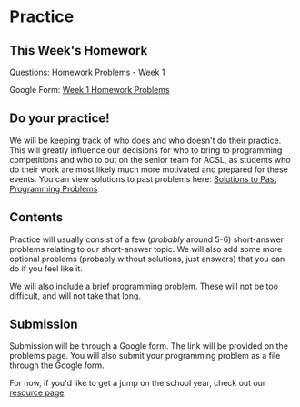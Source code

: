 # Practice

## This Week's Homework

Questions: [Homework Problems - Week 1](/practice/week1/problems)<!--span class="text-danger font-italic">Currently Unavailable</span-->

Google Form: [Week 1 Homework Problems](https://docs.google.com/forms/d/e/1FAIpQLScBeBbk3tkA4QXn4BQozSmF8PGJZP6Yg57tRyH8jFY4rwrHew/viewform?usp=sf_link) <!--span class="text-danger font-italic">Currently Unavailable</span-->

## Do your practice!

We will be keeping track of who does and who doesn't do their practice. This will greatly influence our decisions
for who to bring to programming competitions and who to put on the senior team for ACSL, as students who
do their work are most likely much more motivated and prepared for these events. You can view solutions to past problems here: [Solutions to Past Programming Problems](/practice/past-problems)

## Contents

Practice will usually consist of a few (*probably* around 5-6) short-answer problems relating to our short-answer topic.
We will also add some more optional problems (probably without solutions, just answers) that you can do if you feel like it.

We will also include a brief programming problem. These will not be too difficult, and will not take that long.

## Submission

Submission will be through a Google form. The link will be provided on the problems page.
You will also submit your programming problem as a file through the Google form.

For now, if you'd like to get a jump on the school year, check out our [resource page](/resources).

